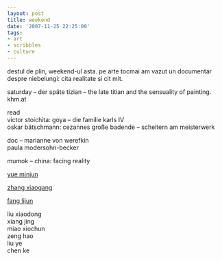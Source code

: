 ```yaml
---
layout: post
title: weekend
date: '2007-11-25 22:25:00'
tags:
- art
- scribbles
- culture
---
```



destul de plin, weekend-ul asta. pe arte tocmai am vazut un documentar despre niebelungi: cita realitate si cit mit.

saturday – der späte tizian – the late titian and the sensuality of painting. khm.at

read  
 victor stoichita: goya – die familie karls IV  
 oskar bätschmann: cezannes große badende – scheitern am meisterwerk

doc – marianne von werefkin  
 paula modersohn-becker

mumok – china: facing reality

[yue minjun](http://www.saatchi-gallery.co.uk/imgs/artists/minjun_yue/yue_minjun_backyard.jpg)

[zhang xiaogang](http://www.saatchi-gallery.co.uk/imgs/artists/xiaogang_zhang/zhang_xiaogang_untitled.jpg)

[fang lijun](http://www.saatchi-gallery.co.uk/imgs/artists/lijun_fang/fang_lijun_mary.jpg)

liu xiaodong  
 xiang jing  
 miao xiochun  
 zeng hao  
 liu ye  
 chen ke
